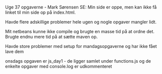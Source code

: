 Uge 37 opgaverne - Mark Sørensen
SE:
Min side er oppe, men kan ikke få linket til min side op på index.html.

Havde flere adskillige problemer hele ugen og nogle opgaver mangler lidt. 

Mit netbeans kunne ikke compile og brugte en masse tid på at ordne det. Brugte endnu mere tid på at sætte maven op.

Havde store problemer med setup for mandagsopgaverne og har ikke fået lave dem

onsdags opgaven er js_day1 - de ligger samlet under functions.js og de enkelte opgaver med console.log er udkommenteret

